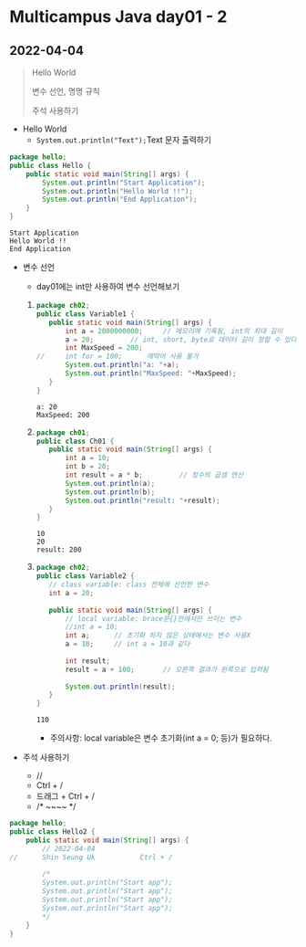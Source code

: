 # Multicampus Java day01 - 2
## 2022-04-04

> Hello World
>
> 변수 선언, 명명 규칙
>
> 주석 사용하기



- Hello World
  - `System.out.println("Text");`Text 문자 출력하기


```java
package hello;
public class Hello {
	public static void main(String[] args) {
		System.out.println("Start Application");
		System.out.println("Hello World !!");
		System.out.println("End Application");
	}
}
```

```결과
Start Application
Hello World !!
End Application
```



- 변수 선언

  - day01에는 int만 사용하여 변수 선언해보기

  1. ```java
     package ch02;
     public class Variable1 {
     	public static void main(String[] args) {
     		int a = 2000000000;		// 메모리에 기록됨, int의 최대 길이
     		a = 20;			// int, short, byte로 데이터 길이 정할 수 있다.
     		int MaxSpeed = 200;
     //		int for = 100;		예약어 사용 불가
     		System.out.println("a: "+a);
     		System.out.println("MaxSpeed: "+MaxSpeed);
     	}
     }
     ```

     ```결과
     a: 20
     MaxSpeed: 200
     ```

     

  2. ```java
     package ch01;
     public class Ch01 {
     	public static void main(String[] args) {
     		int a = 10;
     		int b = 20;
     		int result = a * b;			// 정수의 곱셈 연산
     		System.out.println(a);
     		System.out.println(b);
     		System.out.println("result: "+result);
     	}
     }
     ```

     ```결과
     10
     20
     result: 200
     ```

     

  3. ```java
     package ch02;
     public class Variable2 {
     	// class variable: class 전체에 선언한 변수
     	int a = 20;
     	
     	public static void main(String[] args) {
     		// local variable: brace문{}안에서만 쓰이는 변수
     		//int a = 10;
     		int a;		// 초기화 하지 않은 상태에서는 변수 사용X
     		a = 10;		// int a = 10과 같다
     		
     		int result;
     		result = a + 100;		// 오른쪽 결과가 왼쪽으로 입력됨
     		
     		System.out.println(result);
     	}
     }
     ```

     ```결과
     110
     ```

     + 주의사항: local variable은 변수 초기화(int a = 0; 등)가 필요하다.



- 주석 사용하기
  - //
  - Ctrl + /
  - 드래그 + Ctrl + /
  - /*  ~~~~  */

```java
package hello;
public class Hello2 {
	public static void main(String[] args) {
		// 2022-04-04
//		Shin Seung Uk			Ctrl + /
		
		/*
		System.out.println("Start app");
		System.out.println("Start app");
		System.out.println("Start app");
		System.out.println("Start app");
		*/
	}
}
```





